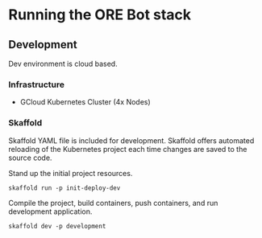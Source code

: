 # Running the ORE Bot stack

## Development
Dev environment is cloud based.

### Infrastructure
* GCloud Kubernetes Cluster (4x Nodes)

### Skaffold
Skaffold YAML file is included for development.  Skaffold offers automated reloading of the Kubernetes project each time changes are saved to the source code.

Stand up the initial project resources.
```shell
skaffold run -p init-deploy-dev
```

Compile the project, build containers, push containers, and run development application.
```shell
skaffold dev -p development
```

